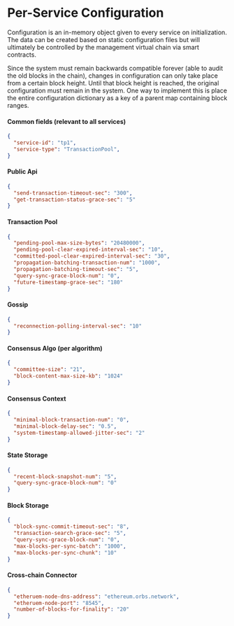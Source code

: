 # Per-Service Configuration

Configuration is an in-memory object given to every service on initialization. The data can be created based on static configuration files but will ultimately be controlled by the management virtual chain via smart contracts.

Since the system must remain backwards compatible forever (able to audit the old blocks in the chain), changes in configuration can only take place from a certain block height. Until that block height is reached, the original configuration must remain in the system. One way to implement this is place the entire configuration dictionary as a key of a parent map containing block ranges.

#### Common fields (relevant to all services)

```json
{
  "service-id": "tp1",
  "service-type": "TransactionPool",
}
```

#### Public Api

```json
{
  "send-transaction-timeout-sec": "300",
  "get-transaction-status-grace-sec": "5"
}
```

#### Transaction Pool

```json
{
  "pending-pool-max-size-bytes": "20480000",
  "pending-pool-clear-expired-interval-sec": "10",
  "committed-pool-clear-expired-interval-sec": "30",
  "propagation-batching-transaction-num": "1000",
  "propagation-batching-timeout-sec": "5",
  "query-sync-grace-block-num": "0",
  "future-timestamp-grace-sec": "180"
}
```

#### Gossip

```json
{
  "reconnection-polling-interval-sec": "10"
}
```

#### Consensus Algo (per algorithm)

```json
{
  "committee-size": "21",
  "block-content-max-size-kb": "1024"
}
```

#### Consensus Context

```json
{
  "minimal-block-transaction-num": "0",
  "minimal-block-delay-sec": "0.5",
  "system-timestamp-allowed-jitter-sec": "2"
}
```

#### State Storage

```json
{
  "recent-block-snapshot-num": "5",
  "query-sync-grace-block-num": "0"
}
```

#### Block Storage

```json
{
  "block-sync-commit-timeout-sec": "8",
  "transaction-search-grace-sec": "5",
  "query-sync-grace-block-num": "0",
  "max-blocks-per-sync-batch": "1000",
  "max-blocks-per-sync-chunk": "10"
}
```

#### Cross-chain Connector
<!--- TODO: move to per node configuration file --->
```json
{
  "etheruem-node-dns-address": "ethereum.orbs.network",
  "etheruem-node-port": "8545",
  "number-of-blocks-for-finality": "20"
}
```
